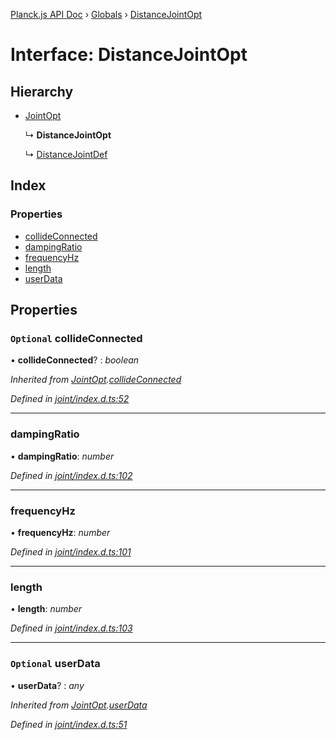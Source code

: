 [Planck.js API Doc](../README.md) › [Globals](../globals.md) › [DistanceJointOpt](distancejointopt.md)

# Interface: DistanceJointOpt

## Hierarchy

* [JointOpt](jointopt.md)

  ↳ **DistanceJointOpt**

  ↳ [DistanceJointDef](distancejointdef.md)

## Index

### Properties

* [collideConnected](distancejointopt.md#optional-collideconnected)
* [dampingRatio](distancejointopt.md#dampingratio)
* [frequencyHz](distancejointopt.md#frequencyhz)
* [length](distancejointopt.md#length)
* [userData](distancejointopt.md#optional-userdata)

## Properties

### `Optional` collideConnected

• **collideConnected**? : *boolean*

*Inherited from [JointOpt](jointopt.md).[collideConnected](jointopt.md#optional-collideconnected)*

*Defined in [joint/index.d.ts:52](https://github.com/shakiba/planck.js/blob/9a1fbe4/lib/joint/index.d.ts#L52)*

___

###  dampingRatio

• **dampingRatio**: *number*

*Defined in [joint/index.d.ts:102](https://github.com/shakiba/planck.js/blob/9a1fbe4/lib/joint/index.d.ts#L102)*

___

###  frequencyHz

• **frequencyHz**: *number*

*Defined in [joint/index.d.ts:101](https://github.com/shakiba/planck.js/blob/9a1fbe4/lib/joint/index.d.ts#L101)*

___

###  length

• **length**: *number*

*Defined in [joint/index.d.ts:103](https://github.com/shakiba/planck.js/blob/9a1fbe4/lib/joint/index.d.ts#L103)*

___

### `Optional` userData

• **userData**? : *any*

*Inherited from [JointOpt](jointopt.md).[userData](jointopt.md#optional-userdata)*

*Defined in [joint/index.d.ts:51](https://github.com/shakiba/planck.js/blob/9a1fbe4/lib/joint/index.d.ts#L51)*
